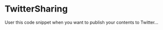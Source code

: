 TwitterSharing
==============

User this code snippet when you want to publish your contents to Twitter...
